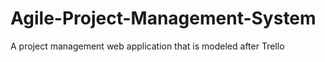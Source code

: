 # Agile-Project-Management-System

A project management web application that is modeled after Trello